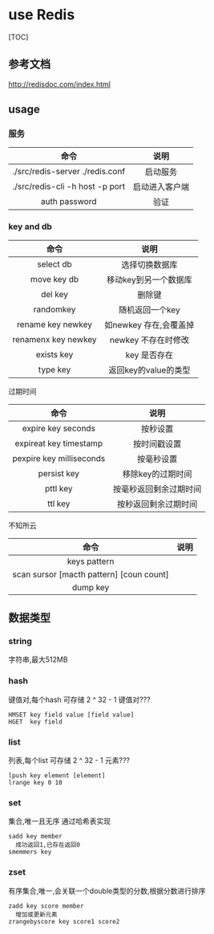 # use Redis

[TOC]

## 参考文档

<http://redisdoc.com/index.html>

## usage

### 服务

| 命令 | 说明 |
| :-: | :-: |
| ./src/redis-server ./redis.conf | 启动服务 |
| ./src/redis-cli -h host -p port | 启动进入客户端 |
| auth password | 验证 |

### key and db

| 命令 | 说明 |
| :-: | :-: |
| select db | 选择切换数据库 |
| move key db | 移动key到另一个数据库 |
| del key | 删除键 |
| randomkey | 随机返回一个key |
| rename key newkey | 如newkey 存在,会覆盖掉 |
| renamenx key newkey | newkey 不存在时修改 |
| exists key | key 是否存在 |
| type key | 返回key的value的类型 |

过期时间

| 命令 | 说明 |
| :-: | :-: |
| expire key seconds | 按秒设置 |
| expireat key timestamp | 按时间戳设置 |
| pexpire key milliseconds | 按毫秒设置 |
| persist key | 移除key的过期时间 |
| pttl key | 按毫秒返回剩余过期时间 |
| ttl key | 按秒返回剩余过期时间 |

不知所云

| 命令 | 说明 |
| :-: | :-: |
| keys pattern |  |
| scan sursor [macth pattern] [coun count] |  |
| dump key |  |

## 数据类型

### string

字符串,最大512MB

### hash

键值对,每个hash 可存储 2 ^ 32 - 1 键值对???

```text
HMSET key field value [field value]
HGET  key field
```

### list

列表,每个list 可存储 2 ^ 32 - 1 元素???

```text
lpush key element [element]
lrange key 0 10
```

### set

集合,唯一且无序 通过哈希表实现

```text
sadd key member
  成功返回1,已存在返回0
smemmers key
```

### zset

有序集合,唯一,会关联一个double类型的分数,根据分数进行排序

```text
zadd key score member
  增加或更新元素
zrangebyscore key score1 score2
```
